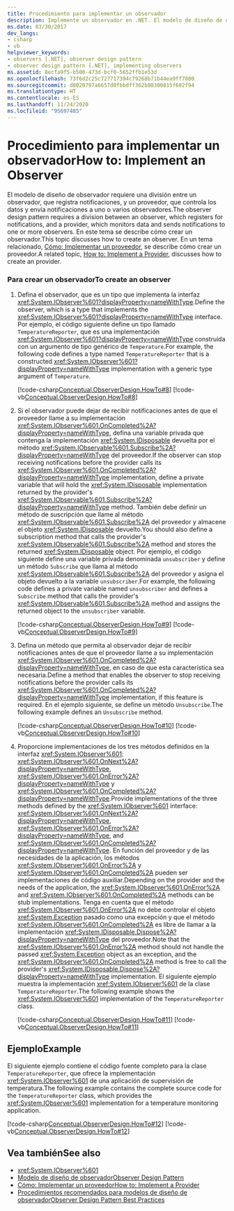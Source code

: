 ```yaml
---
title: Procedimiento para implementar un observador
description: Implemente un observador en .NET. El modelo de diseño de observador requiere una división entre un observador, que registra notificaciones, y un proveedor.
ms.date: 03/30/2017
dev_langs:
- csharp
- vb
helpviewer_keywords:
- observers [.NET], observer design pattern
- observer design pattern [.NET], implementing observers
ms.assetid: 8ecfa9f5-b500-473d-bcf0-5652ffb1e53d
ms.openlocfilehash: 73f6d2c25c727717394c79268b71b44ea9ff7800
ms.sourcegitcommit: d8020797a6657d0fbbdff362b80300815f682f94
ms.translationtype: HT
ms.contentlocale: es-ES
ms.lasthandoff: 11/24/2020
ms.locfileid: "95697485"
---
```

# <a name="how-to-implement-an-observer"></a><span data-ttu-id="c1b98-104">Procedimiento para implementar un observador</span><span class="sxs-lookup"><span data-stu-id="c1b98-104">How to: Implement an Observer</span></span>

<span data-ttu-id="c1b98-105">El modelo de diseño de observador requiere una división entre un observador, que registra notificaciones, y un proveedor, que controla los datos y envía notificaciones a uno o varios observadores.</span><span class="sxs-lookup"><span data-stu-id="c1b98-105">The observer design pattern requires a division between an observer, which registers for notifications, and a provider, which monitors data and sends notifications to one or more observers.</span></span> <span data-ttu-id="c1b98-106">En este tema se describe cómo crear un observador.</span><span class="sxs-lookup"><span data-stu-id="c1b98-106">This topic discusses how to create an observer.</span></span> <span data-ttu-id="c1b98-107">En un tema relacionado, [Cómo: Implementar un proveedor](how-to-implement-a-provider.md), se describe cómo crear un proveedor.</span><span class="sxs-lookup"><span data-stu-id="c1b98-107">A related topic, [How to: Implement a Provider](how-to-implement-a-provider.md), discusses how to create an provider.</span></span>  
  
### <a name="to-create-an-observer"></a><span data-ttu-id="c1b98-108">Para crear un observador</span><span class="sxs-lookup"><span data-stu-id="c1b98-108">To create an observer</span></span>  
  
1. <span data-ttu-id="c1b98-109">Defina el observador, que es un tipo que implementa la interfaz <xref:System.IObserver%601?displayProperty=nameWithType>.</span><span class="sxs-lookup"><span data-stu-id="c1b98-109">Define the observer, which is a type that implements the <xref:System.IObserver%601?displayProperty=nameWithType> interface.</span></span> <span data-ttu-id="c1b98-110">Por ejemplo, el código siguiente define un tipo llamado `TemperatureReporter`, que es una implementación <xref:System.IObserver%601?displayProperty=nameWithType> construida con un argumento de tipo genérico de `Temperature`.</span><span class="sxs-lookup"><span data-stu-id="c1b98-110">For example, the following code defines a type named `TemperatureReporter` that is a constructed <xref:System.IObserver%601?displayProperty=nameWithType> implementation with a generic type argument of `Temperature`.</span></span>  
  
     [!code-csharp[Conceptual.ObserverDesign.HowTo#8](../../../samples/snippets/csharp/VS_Snippets_CLR/conceptual.observerdesign.howto/cs/observer.cs#8)]
     [!code-vb[Conceptual.ObserverDesign.HowTo#8](../../../samples/snippets/visualbasic/VS_Snippets_CLR/conceptual.observerdesign.howto/vb/observer.vb#8)]  
  
2. <span data-ttu-id="c1b98-111">Si el observador puede dejar de recibir notificaciones antes de que el proveedor llame a su implementación <xref:System.IObserver%601.OnCompleted%2A?displayProperty=nameWithType>, defina una variable privada que contenga la implementación <xref:System.IDisposable> devuelta por el método <xref:System.IObservable%601.Subscribe%2A?displayProperty=nameWithType> del proveedor.</span><span class="sxs-lookup"><span data-stu-id="c1b98-111">If the observer can stop receiving notifications before the provider calls its <xref:System.IObserver%601.OnCompleted%2A?displayProperty=nameWithType> implementation, define a private variable that will hold the <xref:System.IDisposable> implementation returned by the provider's <xref:System.IObservable%601.Subscribe%2A?displayProperty=nameWithType> method.</span></span> <span data-ttu-id="c1b98-112">También debe definir un método de suscripción que llame al método <xref:System.IObservable%601.Subscribe%2A> del proveedor y almacene el objeto <xref:System.IDisposable> devuelto.</span><span class="sxs-lookup"><span data-stu-id="c1b98-112">You should also define a subscription method that calls the provider's <xref:System.IObservable%601.Subscribe%2A> method and stores the returned <xref:System.IDisposable> object.</span></span> <span data-ttu-id="c1b98-113">Por ejemplo, el código siguiente define una variable privada denominada `unsubscriber` y define un método `Subscribe` que llama al método <xref:System.IObservable%601.Subscribe%2A> del proveedor y asigna el objeto devuelto a la variable `unsubscriber`.</span><span class="sxs-lookup"><span data-stu-id="c1b98-113">For example, the following code defines a private variable named `unsubscriber` and defines a `Subscribe` method that calls the provider's <xref:System.IObservable%601.Subscribe%2A> method and assigns the returned object to the `unsubscriber` variable.</span></span>  
  
     [!code-csharp[Conceptual.ObserverDesign.HowTo#9](../../../samples/snippets/csharp/VS_Snippets_CLR/conceptual.observerdesign.howto/cs/observer.cs#9)]
     [!code-vb[Conceptual.ObserverDesign.HowTo#9](../../../samples/snippets/visualbasic/VS_Snippets_CLR/conceptual.observerdesign.howto/vb/observer.vb#9)]  
  
3. <span data-ttu-id="c1b98-114">Defina un método que permita al observador dejar de recibir notificaciones antes de que el proveedor llame a su implementación <xref:System.IObserver%601.OnCompleted%2A?displayProperty=nameWithType>, en caso de que esta característica sea necesaria.</span><span class="sxs-lookup"><span data-stu-id="c1b98-114">Define a method that enables the observer to stop receiving notifications before the provider calls its <xref:System.IObserver%601.OnCompleted%2A?displayProperty=nameWithType> implementation, if this feature is required.</span></span> <span data-ttu-id="c1b98-115">En el ejemplo siguiente, se define un método `Unsubscribe`.</span><span class="sxs-lookup"><span data-stu-id="c1b98-115">The following example defines an `Unsubscribe` method.</span></span>  
  
     [!code-csharp[Conceptual.ObserverDesign.HowTo#10](../../../samples/snippets/csharp/VS_Snippets_CLR/conceptual.observerdesign.howto/cs/observer.cs#10)]
     [!code-vb[Conceptual.ObserverDesign.HowTo#10](../../../samples/snippets/visualbasic/VS_Snippets_CLR/conceptual.observerdesign.howto/vb/observer.vb#10)]  
  
4. <span data-ttu-id="c1b98-116">Proporcione implementaciones de los tres métodos definidos en la interfaz <xref:System.IObserver%601>: <xref:System.IObserver%601.OnNext%2A?displayProperty=nameWithType>, <xref:System.IObserver%601.OnError%2A?displayProperty=nameWithType> y <xref:System.IObserver%601.OnCompleted%2A?displayProperty=nameWithType>.</span><span class="sxs-lookup"><span data-stu-id="c1b98-116">Provide implementations of the three methods defined by the <xref:System.IObserver%601> interface: <xref:System.IObserver%601.OnNext%2A?displayProperty=nameWithType>, <xref:System.IObserver%601.OnError%2A?displayProperty=nameWithType>, and <xref:System.IObserver%601.OnCompleted%2A?displayProperty=nameWithType>.</span></span> <span data-ttu-id="c1b98-117">En función del proveedor y de las necesidades de la aplicación, los métodos <xref:System.IObserver%601.OnError%2A> y <xref:System.IObserver%601.OnCompleted%2A> pueden ser implementaciones de código auxiliar.</span><span class="sxs-lookup"><span data-stu-id="c1b98-117">Depending on the provider and the needs of the application, the <xref:System.IObserver%601.OnError%2A> and <xref:System.IObserver%601.OnCompleted%2A> methods can be stub implementations.</span></span> <span data-ttu-id="c1b98-118">Tenga en cuenta que el método <xref:System.IObserver%601.OnError%2A> no debe controlar el objeto <xref:System.Exception> pasado como una excepción y que el método <xref:System.IObserver%601.OnCompleted%2A> es libre de llamar a la implementación <xref:System.IDisposable.Dispose%2A?displayProperty=nameWithType> del proveedor.</span><span class="sxs-lookup"><span data-stu-id="c1b98-118">Note that the <xref:System.IObserver%601.OnError%2A> method should not handle the passed <xref:System.Exception> object as an exception, and the <xref:System.IObserver%601.OnCompleted%2A> method is free to call the provider's <xref:System.IDisposable.Dispose%2A?displayProperty=nameWithType> implementation.</span></span> <span data-ttu-id="c1b98-119">El siguiente ejemplo muestra la implementación <xref:System.IObserver%601> de la clase `TemperatureReporter`.</span><span class="sxs-lookup"><span data-stu-id="c1b98-119">The following example shows the <xref:System.IObserver%601> implementation of the `TemperatureReporter` class.</span></span>  
  
     [!code-csharp[Conceptual.ObserverDesign.HowTo#11](../../../samples/snippets/csharp/VS_Snippets_CLR/conceptual.observerdesign.howto/cs/observer.cs#11)]
     [!code-vb[Conceptual.ObserverDesign.HowTo#11](../../../samples/snippets/visualbasic/VS_Snippets_CLR/conceptual.observerdesign.howto/vb/observer.vb#11)]  
  
## <a name="example"></a><span data-ttu-id="c1b98-120">Ejemplo</span><span class="sxs-lookup"><span data-stu-id="c1b98-120">Example</span></span>  

 <span data-ttu-id="c1b98-121">El siguiente ejemplo contiene el código fuente completo para la clase `TemperatureReporter`, que ofrece la implementación <xref:System.IObserver%601> de una aplicación de supervisión de temperatura.</span><span class="sxs-lookup"><span data-stu-id="c1b98-121">The following example contains the complete source code for the `TemperatureReporter` class, which provides the <xref:System.IObserver%601> implementation for a temperature monitoring application.</span></span>  
  
 [!code-csharp[Conceptual.ObserverDesign.HowTo#12](../../../samples/snippets/csharp/VS_Snippets_CLR/conceptual.observerdesign.howto/cs/observer.cs#12)]
 [!code-vb[Conceptual.ObserverDesign.HowTo#12](../../../samples/snippets/visualbasic/VS_Snippets_CLR/conceptual.observerdesign.howto/vb/observer.vb#12)]  
  
## <a name="see-also"></a><span data-ttu-id="c1b98-122">Vea también</span><span class="sxs-lookup"><span data-stu-id="c1b98-122">See also</span></span>

- <xref:System.IObserver%601>
- [<span data-ttu-id="c1b98-123">Modelo de diseño de observador</span><span class="sxs-lookup"><span data-stu-id="c1b98-123">Observer Design Pattern</span></span>](observer-design-pattern.md)
- [<span data-ttu-id="c1b98-124">Cómo: Implementar un proveedor</span><span class="sxs-lookup"><span data-stu-id="c1b98-124">How to: Implement a Provider</span></span>](how-to-implement-a-provider.md)
- [<span data-ttu-id="c1b98-125">Procedimientos recomendados para modelos de diseño de observador</span><span class="sxs-lookup"><span data-stu-id="c1b98-125">Observer Design Pattern Best Practices</span></span>](observer-design-pattern-best-practices.md)
